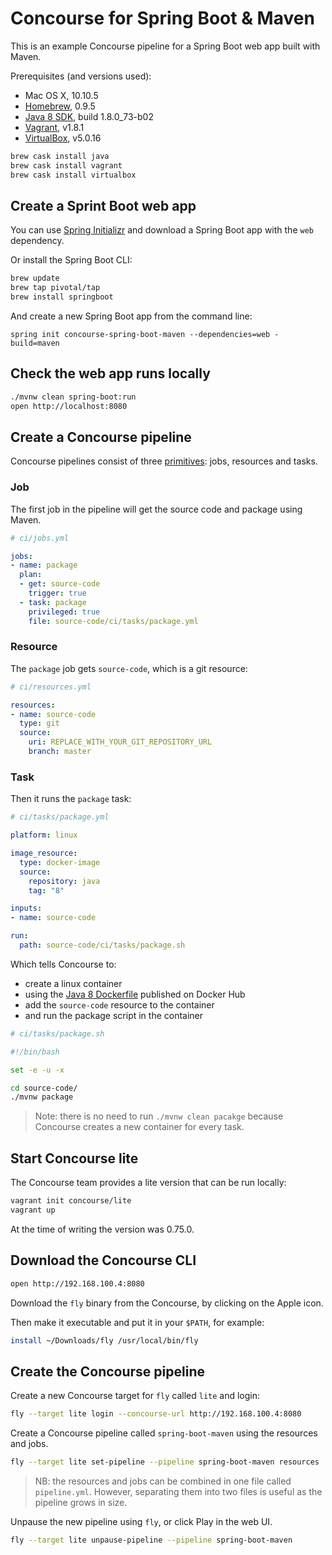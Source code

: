 # Concourse for Spring Boot & Maven

This is an example Concourse pipeline for a Spring Boot web app built with Maven.

Prerequisites (and versions used):

- Mac OS X, 10.10.5
- [Homebrew], 0.9.5
- [Java 8 SDK], build 1.8.0_73-b02
- [Vagrant], v1.8.1
- [VirtualBox], v5.0.16


```sh
brew cask install java
brew cask install vagrant
brew cask install virtualbox
```

## Create a Sprint Boot web app

You can use [Spring Initializr] and download a Spring Boot app with the `web` dependency.

Or install the Spring Boot CLI:

```sh
brew update
brew tap pivotal/tap
brew install springboot
```

And create a new Spring Boot app from the command line:

```
spring init concourse-spring-boot-maven --dependencies=web -build=maven
```

## Check the web app runs locally

```sh
./mvnw clean spring-boot:run
open http://localhost:8080
```

## Create a Concourse pipeline

Concourse pipelines consist of three [primitives]: jobs, resources and tasks.

### Job

The first job in the pipeline will get the source code and package using Maven.

```yaml
# ci/jobs.yml

jobs:
- name: package
  plan:
  - get: source-code
    trigger: true
  - task: package
    privileged: true
    file: source-code/ci/tasks/package.yml
```

### Resource

The `package` job gets `source-code`, which is a git resource:

```yaml
# ci/resources.yml

resources:
- name: source-code
  type: git
  source:
    uri: REPLACE_WITH_YOUR_GIT_REPOSITORY_URL
    branch: master
```

### Task

Then it runs the `package` task:

```yaml
# ci/tasks/package.yml

platform: linux

image_resource:
  type: docker-image
  source:
    repository: java
    tag: "8"

inputs:
- name: source-code

run:
  path: source-code/ci/tasks/package.sh
```

Which tells Concourse to:

- create a linux container
- using the [Java 8 Dockerfile] published on Docker Hub
- add the `source-code` resource to the container
- and run the package script in the container

```bash
# ci/tasks/package.sh

#!/bin/bash

set -e -u -x

cd source-code/
./mvnw package
```

> Note: there is no need to run `./mvnw clean pacakge` because Concourse creates a new container for every task.

## Start Concourse lite

The Concourse team provides a lite version that can be run locally:

```sh
vagrant init concourse/lite
vagrant up
```

At the time of writing the version was 0.75.0.

## Download the Concourse CLI

```sh
open http://192.168.100.4:8080
```

Download the `fly` binary from the Concourse, by clicking on the Apple icon.

Then make it executable and put it in your `$PATH`, for example:

```sh
install ~/Downloads/fly /usr/local/bin/fly
```

## Create the Concourse pipeline

Create a new Concourse target for `fly` called `lite` and login:

```sh
fly --target lite login --concourse-url http://192.168.100.4:8080
```

Create a Concourse pipeline called `spring-boot-maven` using the resources and jobs.

```sh
fly --target lite set-pipeline --pipeline spring-boot-maven resources
```

> NB: the resources and jobs can be combined in one file called `pipeline.yml`. However, separating them into two files is useful as the pipeline grows in size.

Unpause the new pipeline using `fly`, or click Play in the web UI.

```sh
fly --target lite unpause-pipeline --pipeline spring-boot-maven
```


[Homebrew]: http://brew.sh/
[Java 8 SDK]: http://www.oracle.com/technetwork/java/javase/downloads/jdk8-downloads-2133151.html
[Spring Initializr]: https://start.spring.io/
[Java 8 Dockerfile]: https://hub.docker.com/_/java/
[Vagrant]: https://www.vagrantup.com/downloads.html
[VirtualBox]: https://www.virtualbox.org/wiki/Downloads
[primitives]: http://concourse.ci/concepts.html
